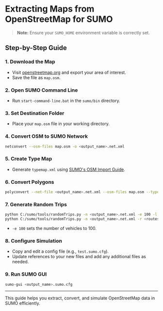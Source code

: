 # Extracting Maps from OpenStreetMap for SUMO

> **Note:** Ensure your `SUMO_HOME` environment variable is correctly set.

## Step-by-Step Guide

### 1. Download the Map
- Visit [openstreetmap.org](https://www.openstreetmap.org) and export your area of interest.
- Save the file as `map.osm`.

### 2. Open SUMO Command Line
- Run `start-command-line.bat` in the `sumo/bin` directory.

### 3. Set Destination Folder
- Place your `map.osm` file in your working directory.

### 4. Convert OSM to SUMO Network
```bash
netconvert --osm-files map.osm -o <output_name>.net.xml
```

### 5. Create Type Map
- Generate `typemap.xml` using [SUMO's OSM Import Guide](http://www.sumo.dlr.de/wiki/Networks/Import/OpenStreetMap).

### 6. Convert Polygons
```bash
polyconvert --net-file <output_name>.net.xml --osm-files map.osm --type-file typemap.xml -o <output_name>.poly.xml
```

### 7. Generate Random Trips
```bash
python C:/sumo/tools/randomTrips.py -n <output_name>.net.xml -e 100 -l
python C:/sumo/tools/randomTrips.py -n <output_name>.net.xml -r <routes_name>.rou.xml -e 100 -l
```
- `-e 100` sets the number of vehicles to 100.

### 8. Configure Simulation
- Copy and edit a config file (e.g., `test.sumo.cfg`).
- Update references to your new files and add any additional files as needed.

### 9. Run SUMO GUI
```bash
sumo-gui <output_name>.sumo.cfg
```

---

This guide helps you extract, convert, and simulate OpenStreetMap data in SUMO efficiently.